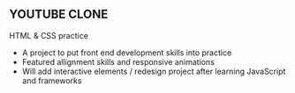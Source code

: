 YOUTUBE CLONE 
-----------------------------------------------------------------------------------------
HTML & CSS practice
  
- A project to put front end development skills into practice
- Featured allignment skills and responsive animations
- Will add interactive elements / redesign project after learning JavaScript and frameworks
